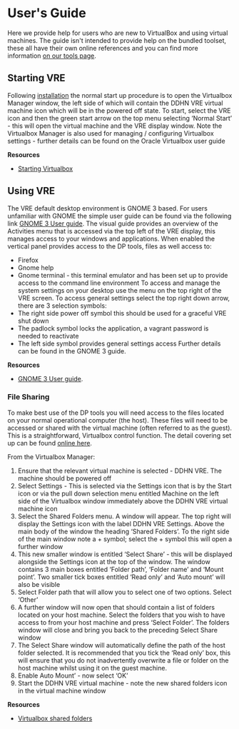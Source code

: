 # User's Guide
Here we provide help for users who are new to VirtualBox and using virtual machines. The guide isn't intended to provide help on the bundled toolset, these all have their own online references and you can find more information [on our tools page](/tools/).

## Starting VRE
Following [installation](/setup) the normal start up procedure is to open the Virtualbox Manager window, the left side of which will contain the DDHN VRE virtual machine icon which will be in the powered off state.
To start, select the VRE icon and then the green start arrow on the top menu selecting ‘Normal Start’ - this will open the virtual machine and the VRE display window.
Note the Virtualbox Manager is also used for managing / configuring Virtualbox settings  - further details can be found on the Oracle Virtualbox user guide

**Resources**

- [Starting Virtualbox](https://www.virtualbox.org/manual/ch01.html#intro-starting)

## Using VRE
The VRE default desktop environment is GNOME 3 based. For users unfamiliar with GNOME the simple user guide can be found via the following link [GNOME 3 User guide]( https://help.gnome.org/users/gnome-help/stable/shell-introduction.html.en). The visual guide provides an overview of the Activities menu that is accessed via the top left of the VRE display, this manages access to your windows and applications. When enabled the vertical panel provides access to the DP tools, files as well access to:
* Firefox
* Gnome help
* Gnome terminal - this  terminal emulator and has been set up to provide access to the command line environment
To access and manage the system settings on your desktop use the menu on the top right of the VRE screen. To access general settings select the top right down arrow, there are 3 selection symbols:
* The right side power off symbol this should be used for a graceful VRE shut down
* The padlock symbol locks the application, a vagrant password is needed to reactivate
* The left side symbol provides general settings access
Further details can be found in the GNOME 3 guide.

**Resources**

- [GNOME 3 User guide]( https://help.gnome.org/users/gnome-help/stable/shell-introduction.html.en).

### File Sharing
To make best use of the DP tools you will need access to the files located on your normal operational computer (the host). These files will need to be accessed or shared with the  virtual machine (often referred to as the guest). This is a straightforward, Virtualbox control function. The detail covering set up can be found [online here](https://www.virtualbox.org/manual/ch04.html#sharedfolders).

From the Virtualbox Manager:

1. Ensure that the relevant virtual machine is selected - DDHN VRE. The machine should be powered off
2. Select Settings - This is selected via the Settings icon that is by the Start icon or via the pull down selection menu entitled Machine on the left side of the Virtualbox window immediately above the DDHN VRE virtual machine icon
3. Select the Shared Folders menu. A window will appear. The top right will display the Settings icon with the label DDHN VRE Settings. Above the main body of the window the heading ‘Shared Folders’. To the right side of the main window note a + symbol; select the + symbol this will open a further window
4. This new smaller window is entitled ‘Select Share’ - this will be displayed alongside the Settings icon at the top of the window. The window contains 3 main boxes entitled ‘Folder path’, ‘Folder name’ and ‘Mount point’. Two smaller tick boxes entitled ‘Read only’ and ‘Auto mount’ will also be visible
5. Select Folder path that will allow you to select one of two options. Select ‘Other’
6. A further window will now open that should contain a list of folders located on your host machine. Select the folders that you wish to have access to from your host machine and press ‘Select Folder’. The folders window will close and bring you back to the preceding Select Share window
7. The Select Share window will automatically define the path of the host folder selected. It is recommended that you tick the ‘Read only’ box, this will ensure that you do not inadvertently overwrite a file or folder on the host machine whilst using it on the guest machine.
8. Enable Auto Mount’ - now select ‘OK’
9. Start the DDHN VRE virtual machine - note the new shared folders icon in the virtual machine window

**Resources**

- [Virtualbox shared folders](https://www.virtualbox.org/manual/ch04.html#sharedfolders)
